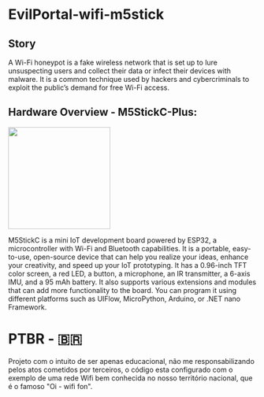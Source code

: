 # EvilPortal-wifi-m5stick

## Story

A Wi-Fi honeypot is a fake wireless network that is set up to lure unsuspecting users and collect their data or infect their devices with malware. It is a common technique used by hackers and cybercriminals to exploit the public’s demand for free Wi-Fi access.

## Hardware Overview - M5StickC-Plus:
<img src="https://imgaz1.staticbg.com/thumb/large/oaupload/banggood/images/41/3E/3cddd309-c63b-4a68-84ab-6585abd9d25a.jpg.webp" style="max-width: 1000px; height: 207px; margin: 0px; width: 207px;" alt>

M5StickC is a mini IoT development board powered by ESP32, a microcontroller with Wi-Fi and Bluetooth capabilities. It is a portable, easy-to-use, open-source device that can help you realize your ideas, enhance your creativity, and speed up your IoT prototyping. It has a 0.96-inch TFT color screen, a red LED, a button, a microphone, an IR transmitter, a 6-axis IMU, and a 95 mAh battery. It also supports various extensions and modules that can add more functionality to the board. You can program it using different platforms such as UIFlow, MicroPython, Arduino, or .NET nano Framework.


# PTBR - 🇧🇷

Projeto com o intuito de ser apenas educacional, não me responsabilizando pelos atos cometidos por terceiros, o código esta configurado com o exemplo de uma rede Wifi bem conhecida no nosso território nacional, que é o famoso "Oi - wifi fon".
